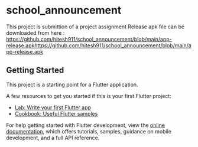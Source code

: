 # school_announcement

This project is submittion of a project assignment
Release apk file can be downloaded from here : https://github.com/hitesh911/school_announcement/blob/main/app-release.apkhttps://github.com/hitesh911/school_announcement/blob/main/app-release.apk
## Getting Started

This project is a starting point for a Flutter application.

A few resources to get you started if this is your first Flutter project:

- [Lab: Write your first Flutter app](https://docs.flutter.dev/get-started/codelab)
- [Cookbook: Useful Flutter samples](https://docs.flutter.dev/cookbook)

For help getting started with Flutter development, view the
[online documentation](https://docs.flutter.dev/), which offers tutorials,
samples, guidance on mobile development, and a full API reference.
